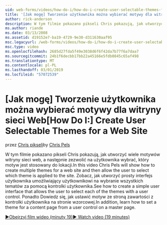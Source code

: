 ```yaml
---
uid: web-forms/videos/how-do-i/how-do-i-create-user-selectable-themes-for-a-web-site
title: '[Jak mogę] Tworzenie użytkownika można wybierać motywy dla witryny sieci Web | Dokumentacja firmy Microsoft'
author: rick-anderson
description: W tym filmie pokazano pikseli Chris pokazują, jak utworzyć wiele motywów witryny sieci web, a następnie zezwolić na użytkownika wybrać, który motyw jest stosowany do lokacji. Zobacz jak...
ms.author: riande
ms.date: 03/13/2008
ms.assetid: d19152e7-ba19-4729-9e30-d311630aaf95
msc.legacyurl: /web-forms/videos/how-do-i/how-do-i-create-user-selectable-themes-for-a-web-site
msc.type: video
ms.openlocfilehash: 2685d27fda5f49e3038d6f6f42da7b77f6a7daa7
ms.sourcegitcommit: 24b1f6decbb17bb22a45166e5fdb0845c65af498
ms.translationtype: MT
ms.contentlocale: pl-PL
ms.lasthandoff: 03/01/2019
ms.locfileid: "57072539"
---
```

<a name="how-do-i-create-user-selectable-themes-for-a-web-site"></a><span data-ttu-id="653bf-104">[Jak mogę] Tworzenie użytkownika można wybierać motywy dla witryny sieci Web</span><span class="sxs-lookup"><span data-stu-id="653bf-104">[How Do I:] Create User Selectable Themes for a Web Site</span></span>
====================
<span data-ttu-id="653bf-105">przez [Chris pikseli](https://twitter.com/chrispels)</span><span class="sxs-lookup"><span data-stu-id="653bf-105">by [Chris Pels](https://twitter.com/chrispels)</span></span>

<span data-ttu-id="653bf-106">W tym filmie pokazano pikseli Chris pokazują, jak utworzyć wiele motywów witryny sieci web, a następnie zezwolić na użytkownika wybrać, który motyw jest stosowany do lokacji.</span><span class="sxs-lookup"><span data-stu-id="653bf-106">In this video Chris Pels will show how to create multiple themes for a web site and then allow the user to select which theme is applied to the site.</span></span> <span data-ttu-id="653bf-107">Zobacz, jak utworzyć prosty interfejs użytkownika umożliwiający użytkownikowi na wybranie wszystkich tematów za pomocą kontrolki użytkownika.</span><span class="sxs-lookup"><span data-stu-id="653bf-107">See how to create a simple user interface that allows the user to select each of the themes with a user control.</span></span> <span data-ttu-id="653bf-108">Ponadto Dowiedz się, jak ustawić motyw ze stroną zawartości z kontrolki użytkownika na stronie wzorcowej.</span><span class="sxs-lookup"><span data-stu-id="653bf-108">In addition, learn how to set a theme for a content page from a user control on a master page.</span></span>

[<span data-ttu-id="653bf-109">&#9654;Obejrzyj film wideo (minuty 19)</span><span class="sxs-lookup"><span data-stu-id="653bf-109">&#9654; Watch video (19 minutes)</span></span>](https://channel9.msdn.com/Blogs/ASP-NET-Site-Videos/how-do-i-create-user-selectable-themes-for-a-web-site)

